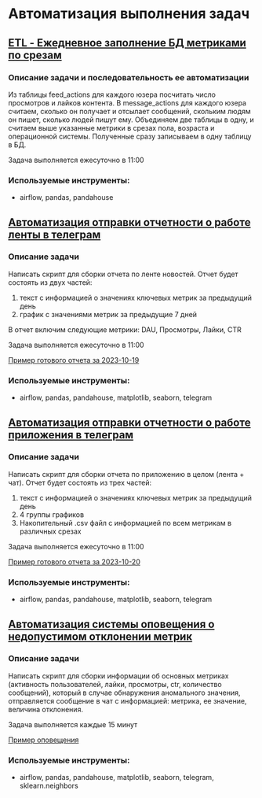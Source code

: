 # Автоматизация выполнения задач

## [ETL - Ежедневное заполнение БД метриками по срезам](https://github.com/fataltru/educational_pets/blob/main/pets/kc/03_airflow/etl_metric_os_age_gender.py)

### Описание задачи и последовательность ее автоматизации

Из таблицы feed_actions для каждого юзера посчитать число просмотров и лайков контента. В message_actions для каждого юзера считаем, сколько он получает и отсылает сообщений, скольким людям он пишет, сколько людей пишут ему. Объединяем две таблицы в одну, и считаем выше указанные метрики в срезах пола, возраста и операционной системы. Полученные сразу записываем в одну таблицу в БД.

Задача выполняется ежесуточно в 11:00

### Используемые инструменты:

- airflow, pandas, pandahouse

## [Автоматизация отправки отчетности о работе ленты в телеграм](https://github.com/fataltru/educational_pets/blob/main/pets/kc/03_airflow/feed_daily_report_tg.py)

### Описание задачи

Написать скрипт для сборки отчета по ленте новостей. Отчет будет состоять из двух частей:

1. текст с информацией о значениях ключевых метрик за предыдущий день
2. график с значениями метрик за предыдущие 7 дней

В отчет включим следующие метрики: DAU, Просмотры, Лайки, CTR

Задача выполняется ежесуточно в 11:00

[Пример готового отчета за 2023-10-19](https://github.com/fataltru/educational_pets/blob/main/pets/kc/03_airflow/%D0%9F%D1%80%D0%B8%D0%BC%D0%B5%D1%80%D1%8B%20%D0%B3%D0%BE%D1%82%D0%BE%D0%B2%D1%8B%D1%85%20%D0%BE%D1%82%D1%87%D0%B5%D1%82%D0%BE%D0%B2/feed_daily_report.pdf)

### Используемые инструменты:

- airflow, pandas, pandahouse, matplotlib, seaborn, telegram

## [Автоматизация отправки отчетности о работе приложения в телеграм](https://github.com/fataltru/educational_pets/blob/main/pets/kc/03_airflow/app_daily_report_tg.py)

### Описание задачи

Написать скрипт для сборки отчета по приложению в целом (лента + чат). Отчет будет состоять из трех частей:

1. текст с информацией о значениях ключевых метрик за предыдущий день
2. 4 группы графиков
3. Накопительный .csv файл с информацией по всем метрикам в различных срезах

Задача выполняется ежесуточно в 11:00

[Пример готового отчета за 2023-10-20](https://github.com/fataltru/educational_pets/blob/main/pets/kc/03_airflow/%D0%9F%D1%80%D0%B8%D0%BC%D0%B5%D1%80%D1%8B%20%D0%B3%D0%BE%D1%82%D0%BE%D0%B2%D1%8B%D1%85%20%D0%BE%D1%82%D1%87%D0%B5%D1%82%D0%BE%D0%B2/app_daily_report.pdf)

### Используемые инструменты:

- airflow, pandas, pandahouse, matplotlib, seaborn, telegram

## [Автоматизация системы оповещения о недопустимом отклонении метрик](https://github.com/fataltru/educational_pets/blob/main/pets/kc/03_airflow/alert_main_metric.py)

### Описание задачи

Написать скрипт для сборки информации об основных метриках (активность пользователей, лайки, просмотры, ctr, количество сообщений), который в случае обнаружения аномального значения, отправляется сообщение в чат с информацией: метрика, ее значение, величина отклонения.

Задача выполняется каждые 15 минут

[Пример оповещения](https://github.com/fataltru/educational_pets/blob/main/pets/kc/03_airflow/%D0%9F%D1%80%D0%B8%D0%BC%D0%B5%D1%80%D1%8B%20%D0%B3%D0%BE%D1%82%D0%BE%D0%B2%D1%8B%D1%85%20%D0%BE%D1%82%D1%87%D0%B5%D1%82%D0%BE%D0%B2/alert_report.pdf)

### Используемые инструменты:

- airflow, pandas, pandahouse, matplotlib, seaborn, telegram, sklearn.neighbors

